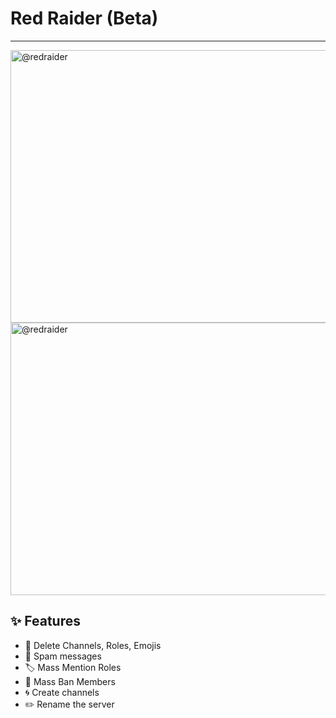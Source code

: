 # Red Raider (Beta)
---
<img width="873" height="436" alt="@redraider" src="https://github.com/user-attachments/assets/8679df56-e8b8-4f54-8d1f-d526a1f67361" />

<img width="873" height="436" alt="@redraider" src="https://github.com/user-attachments/assets/58d8de5d-5f1c-464a-9b7e-748f42441aaa" />


## ✨ Features

- 🚫 Delete Channels, Roles, Emojis
- 📢 Spam messages 
- 🏷️ Mass Mention Roles
- 🚷 Mass Ban Members
- 🌀 Create channels
- ✏️ Rename the server




